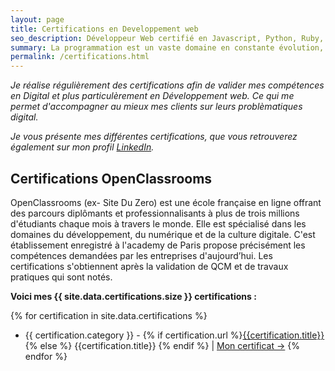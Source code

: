 ```yaml
---
layout: page
title: Certifications en Developpement web
seo_description: Développeur Web certifié en Javascript, Python, Ruby, PHP et sur les frameworks django et flask.
summary: La programmation est un vaste domaine en constante évolution, plusieurs organismes proposent des formations en ligne (e-Learning) qui permettent d’obtenir des certifications sur leurs outils ainsi que sur des compétences techniques
permalink: /certifications.html
---
```


_Je réalise régulièrement des certifications afin de valider mes compétences en Digital et plus particulèrement en Développement web. Ce qui me permet d'accompagner au mieux mes clients sur leurs problèmatiques digital._

_Je vous présente mes différentes certifications, que vous retrouverez également sur mon profil <a href="{{ site.author.linkedin }}" rel="me" target="blank">LinkedIn</a>._

## Certifications OpenClassrooms

OpenClassrooms (ex- Site Du Zero) est une école française en ligne offrant des parcours diplômants et professionnalisants à plus de trois millions d'étudiants chaque mois à travers le monde. Elle est spécialisé dans les domaines du développement, du numérique et de la culture digitale. C'est établissement enregistré à l'academy de Paris propose précisément les compétences demandées par les entreprises d'aujourd’hui. Les certifications s'obtiennent après la validation de QCM et de travaux pratiques qui sont notés.

**Voici mes {{ site.data.certifications.size }} certifications :**

{% for certification in site.data.certifications %}

- <span class="text-muted">{{ certification.category }} -</span> {% if certification.url %}<a href="{{certification.url}}">{{certification.title}}</a> {% else %} {{certification.title}} {% endif %} \| <a href="{{site.author.certifications_folder}}" target="_blank">Mon certificat →</a>
  {% endfor %}

